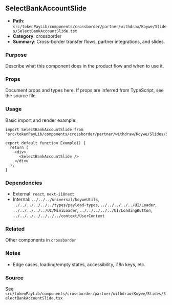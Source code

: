 ## SelectBankAccountSlide

- **Path**: `src/tokenPayLib/components/crossborder/partner/withdraw/Koywe/Slides/SelectBankAccountSlide.tsx`
- **Category**: crossborder
- **Summary**: Cross-border transfer flows, partner integrations, and slides.

### Purpose
Describe what this component does in the product flow and when to use it.

### Props
Document props and types here. If props are inferred from TypeScript, see the source file.

### Usage
Basic import and render example:


```tsx
import SelectBankAccountSlide from 'src/tokenPayLib/components/crossborder/partner/withdraw/Koywe/Slides/SelectBankAccountSlide';

export default function Example() {
  return (
    <div>
      <SelectBankAccountSlide />
    </div>
  );
}

```

### Dependencies
- External: `react`, `next-i18next`
- Internal: `../../../universal/koyweUtils`, `../../../../../../types/payload-types`, `../../../../../UI/Loader`, `../../../../../UI/MiniLoader`, `../../../../../UI/LoadingButton`, `../../../../../../../context/UserContext`

### Related
Other components in `crossborder`

### Notes
- Edge cases, loading/empty states, accessibility, i18n keys, etc.

### Source
See `src/tokenPayLib/components/crossborder/partner/withdraw/Koywe/Slides/SelectBankAccountSlide.tsx`
